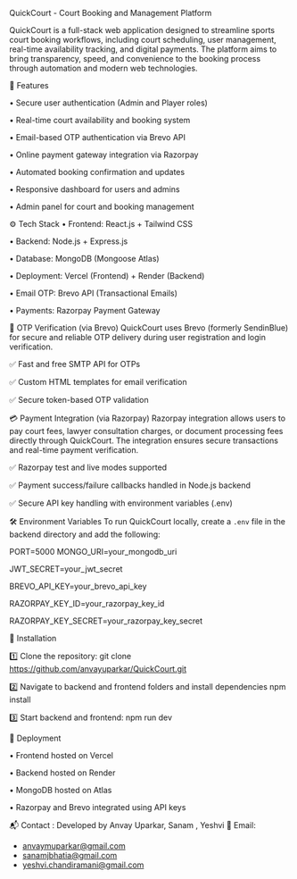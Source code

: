 QuickCourt - Court Booking and Management Platform

QuickCourt is a full-stack web application designed to streamline sports court booking workflows, including court scheduling, user management, real-time availability tracking, and digital payments. The platform aims to bring transparency, speed, and convenience to the booking process through automation and modern web technologies.

🚀 Features

• Secure user authentication (Admin and Player roles)

• Real-time court availability and booking system

• Email-based OTP authentication via Brevo API

• Online payment gateway integration via Razorpay

• Automated booking confirmation and updates

• Responsive dashboard for users and admins

• Admin panel for court and booking management

⚙️ Tech Stack
• Frontend: React.js + Tailwind CSS

• Backend: Node.js + Express.js

• Database: MongoDB (Mongoose Atlas)

• Deployment: Vercel (Frontend) + Render (Backend)

• Email OTP: Brevo API (Transactional Emails)

• Payments: Razorpay Payment Gateway

🧩 OTP Verification (via Brevo)
QuickCourt uses Brevo (formerly SendinBlue) for secure and reliable OTP delivery during user registration and login verification.

✅ Fast and free SMTP API for OTPs

✅ Custom HTML templates for email verification

✅ Secure token-based OTP validation

💳 Payment Integration (via Razorpay)
Razorpay integration allows users to pay court fees, lawyer consultation charges, or document processing fees directly through QuickCourt. The integration ensures secure transactions and real-time payment verification.

✅ Razorpay test and live modes supported

✅ Payment success/failure callbacks handled in Node.js backend

✅ Secure API key handling with environment variables (.env)

🛠️ Environment Variables
To run QuickCourt locally, create a `.env` file in the backend directory and add the following:

PORT=5000
MONGO_URI=your_mongodb_uri

JWT_SECRET=your_jwt_secret

BREVO_API_KEY=your_brevo_api_key

RAZORPAY_KEY_ID=your_razorpay_key_id

RAZORPAY_KEY_SECRET=your_razorpay_key_secret

🚀 Installation

1️⃣ Clone the repository:
   git clone https://github.com/anvayuparkar/QuickCourt.git
   
2️⃣ Navigate to backend and frontend folders and install dependencies
   npm install
   
3️⃣ Start backend and frontend:
   npm run dev
   
📡 Deployment

• Frontend hosted on Vercel

• Backend hosted on Render

• MongoDB hosted on Atlas

• Razorpay and Brevo integrated using API keys

📬 Contact :
Developed by Anvay Uparkar, Sanam , Yeshvi
📧 Email: 
- anvaymuparkar@gmail.com
- sanamjbhatia@gmail.com
- yeshvi.chandiramani@gmail.com
